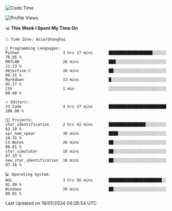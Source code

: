 <!--START_SECTION:waka-->
![Code Time](http://img.shields.io/badge/Code%20Time-1%2C451%20hrs%201%20min-blue)

![Profile Views](http://img.shields.io/badge/Profile%20Views-0-blue)

📊 **This Week I Spent My Time On** 

```text
🕑︎ Time Zone: Asia/Shanghai

💬 Programming Languages: 
Python                   3 hrs 17 mins       ███████████████████░░░░░░   76.85 % 
MATLAB                   28 mins             ███░░░░░░░░░░░░░░░░░░░░░░   11.13 % 
Objective-C              16 mins             ██░░░░░░░░░░░░░░░░░░░░░░░   06.31 % 
Markdown                 13 mins             █░░░░░░░░░░░░░░░░░░░░░░░░   05.27 % 
CSV                      1 min               ░░░░░░░░░░░░░░░░░░░░░░░░░   00.40 % 

🔥 Editors: 
VS Code                  4 hrs 17 mins       █████████████████████████   100.00 % 

🐱‍💻 Projects: 
star_identification      2 hrs 42 mins       ████████████████░░░░░░░░░   63.18 % 
spr_ham_spear            36 mins             ████░░░░░░░░░░░░░░░░░░░░░   14.31 % 
CS-Notes                 20 mins             ██░░░░░░░░░░░░░░░░░░░░░░░   08.01 % 
star_simulator           18 mins             ██░░░░░░░░░░░░░░░░░░░░░░░   07.33 % 
new_star_identification  18 mins             ██░░░░░░░░░░░░░░░░░░░░░░░   07.16 % 

💻 Operating System: 
WSL                      3 hrs 56 mins       ███████████████████████░░   91.99 % 
Windows                  20 mins             ██░░░░░░░░░░░░░░░░░░░░░░░   08.01 % 
```


 Last Updated on 18/01/2024 04:26:54 UTC
<!--END_SECTION:waka-->